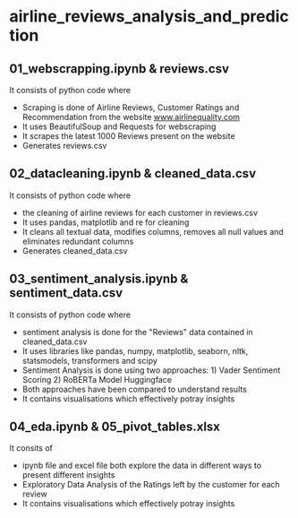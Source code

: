 # airline_reviews_analysis_and_prediction

## 01_webscrapping.ipynb & reviews.csv
It consists of python code where
  - Scraping is done of Airline Reviews, Customer Ratings and Recommendation from the website www.airlinequality.com
  - It uses BeautifulSoup and Requests for webscraping
  - It scrapes the latest 1000 Reviews present on the website
  - Generates reviews.csv

## 02_datacleaning.ipynb & cleaned_data.csv
It consists of python code where 
  - the cleaning of airline reviews for each customer in reviews.csv
  - It uses pandas, matplotlib and re for cleaning
  - It cleans all textual data, modifies columns, removes all null values and eliminates redundant columns
  - Generates cleaned_data.csv

## 03_sentiment_analysis.ipynb & sentiment_data.csv
It consists of python code where 
  - sentiment analysis is done for the "Reviews" data contained in cleaned_data.csv
  - It uses libraries like pandas, numpy, matplotlib, seaborn, nltk, statsmodels, transformers and scipy 
  - Sentiment Analysis is done using two approaches: 1) Vader Sentiment Scoring
                                             2) RoBERTa Model Huggingface
  - Both approaches have been compared to understand results
  - It contains visualisations which effectively potray insights

## 04_eda.ipynb & 05_pivot_tables.xlsx
It consits of
  - ipynb file and excel file both explore the data in different ways to present different insights
  - Exploratory Data Analysis of the Ratings left by the customer for each review
  - It contains visualisations which effectively potray insights

